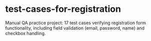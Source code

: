 # test-cases-for-registration

Manual QA practice project: 17 test cases verifying registration form functionality, including field validation (email, password, name) and checkbox handling.

